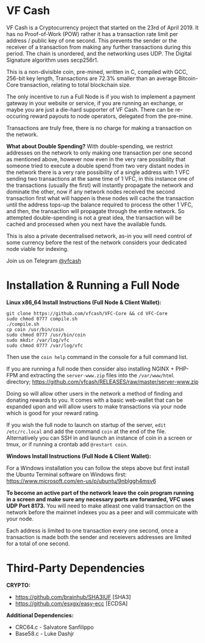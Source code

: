 # VF Cash

VF Cash is a Cryptocurrency project that started on the 23rd of April 2019. It has no Proof-of-Work (POW) rather it has a transaction rate limit per address / public key of one second. This prevents the sender or the receiver of a transaction from making any further transactions during this period. The chain is unordered, and the networking uses UDP. The Digital Signature algorithm uses secp256r1.

This is a non-divisible coin, pre-mined, written in C, compiled with GCC, 256-bit key length, Transactions are 72.3% smaller than an average Bitcoin-Core transaction, relating to total blockchain size.

The only incentive to run a Full Node is if you wish to implement a payment gateway in your website or service, if you are running an exchange, or maybe you are just a die-hard supporter of VF Cash. There can be re-occuring reward payouts to node operators, delegated from the pre-mine.

Transactions are truly free, there is no charge for making a transaction on the network.

**What about Double Spending?** With double-spending, we restrict addresses on the network to only making one transaction per one second as mentioned above, however now even in the very rare possibility that someone tried to execute a double spend from two very distant nodes in the network there is a very rare possibility of a single address with 1 VFC sending two transactions at the same time of 1 VFC, in this instance one of the transactions (usually the first) will instantly propagate the network and dominate the other, now if any network nodes received the second transaction first what will happen is these nodes will cache the transaction until the address tops-up the balance required to process the other 1 VFC, and then, the transaction will propagate through the entire network. So attempted double-spending is not a great idea, the transaction will be cached and processed when you next have the available funds.

This is also a private decentralised network, as-in you will need control of some currency before the rest of the network considers your dedicated node viable for indexing.

Join us on Telegram [@vfcash](https://t.me/vfcash)

# Installation & Running a Full Node

**Linux x86_64 Install Instructions (Full Node & Client Wallet):**
```
git clone https://github.com/vfcash/VFC-Core && cd VFC-Core
sudo chmod 0777 compile.sh
./compile.sh
cp coin /usr/bin/coin
sudo chmod 0777 /usr/bin/coin
sudo mkdir /var/log/vfc
sudo chmod 0777 /var/log/vfc
```
Then use the `coin help` command in the console for a full command list.

If you are running a full node then consider also installing NGINX + PHP-FPM and extracting the `server-www.zip` files into the `/var/www/html` directory; https://github.com/vfcash/RELEASES/raw/master/server-www.zip

Doing so will allow other users in the network a method of finding and donating rewards to you. It comes with a basic web-wallet that can be expanded upon and will allow users to make transactions via your node which is good for your reward rating.

If you wish the full node to launch on startup of the server, `edit /etc/rc.local` and add the command `coin` at the end of the file. Alternatively you can SSH in and launch an instance of coin in a screen or tmux, or if running a crontab add `@restart coin`.


**Windows Install Instructions (Full Node & Client Wallet):**

For a Windows installation you can follow the steps above but first install the Ubuntu Terminal software on Windows first: https://www.microsoft.com/en-us/p/ubuntu/9nblggh4msv6

**To become an active part of the network leave the coin program running in a screen and make sure any necessary ports are forwarded, VFC uses UDP Port 8173.** You will need to make atleast one valid transaction on the network before the mainnet indexes you as a peer and will commuicate with your node.

Each address is limited to one transaction every one second, once a transaction is made both the sender and receievers addresses are limited for a total of one second. 

# Third-Party Dependencies

**CRYPTO:**
- https://github.com/brainhub/SHA3IUF   [SHA3]
- https://github.com/esxgx/easy-ecc     [ECDSA]

**Additional Dependencies:**
- CRC64.c - Salvatore Sanfilippo
- Base58.c - Luke Dashjr
